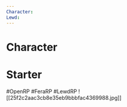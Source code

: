 ```yaml
---
Character: 
Lewd: 
---
```

# Character


# Starter


#OpenRP #FeraRP #LewdRP
![[25f2c2aac3cb8e35eb9bbbfac4369988.jpg]]